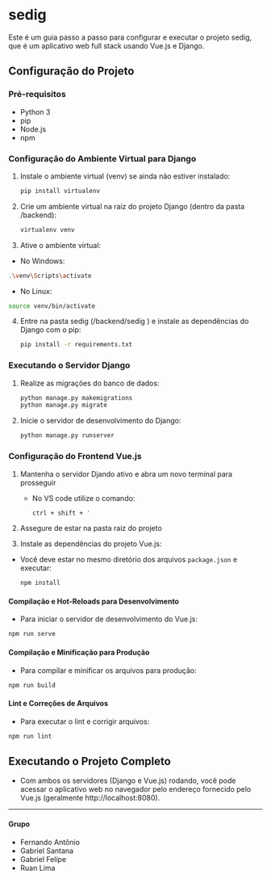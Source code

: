 # sedig

Este é um guia passo a passo para configurar e executar o projeto sedig, que é um aplicativo web full stack usando Vue.js e Django.

## Configuração do Projeto

### Pré-requisitos
- Python 3
- pip
- Node.js
- npm

### Configuração do Ambiente Virtual para Django

1. Instale o ambiente virtual (venv) se ainda não estiver instalado:
   ```bash
   pip install virtualenv
   ```
2. Crie um ambiente virtual na raiz do projeto Django (dentro da pasta /backend):
    ```bash
    virtualenv venv
    ```
 3. Ative o ambiente virtual:
   * No Windows:
   ```bash
   .\venv\Scripts\activate
   ```
   * No Linux:
   ```bash
   source venv/bin/activate
   ```
4. Entre na pasta sedig (/backend/sedig ) e instale as dependências do Django com o pip:
   ```bash
   pip install -r requirements.txt
   ```

### Executando o Servidor Django
1. Realize as migrações do banco de dados:
   ```bash
   python manage.py makemigrations
   python manage.py migrate
   ```

2. Inicie o servidor de desenvolvimento do Django:
   ```bash
   python manage.py runserver
   ```

### Configuração do Frontend Vue.js
1. Mantenha o servidor Djando ativo e abra um novo terminal para prosseguir
   * No VS code utilize o comando:
      ```bash
      ctrl + shift + '
      ```
2. Assegure de estar na pasta raiz do projeto

3. Instale as dependências do projeto Vue.js:
* Você deve estar no mesmo diretório dos arquivos ``package.json`` e executar:
   ```bash
   npm install
   ```
#### Compilação e Hot-Reloads para Desenvolvimento
   * Para iniciar o servidor de desenvolvimento do Vue.js:
   ```bash
   npm run serve
   ```

#### Compilação e Minificação para Produção
   * Para compilar e minificar os arquivos para produção:
   ```bash
   npm run build
   ```

#### Lint e Correções de Arquivos
   * Para executar o lint e corrigir arquivos:
   ```bash
   npm run lint
   ```

## Executando o Projeto Completo
   * Com ambos os servidores (Django e Vue.js) rodando, você pode acessar o aplicativo web no navegador pelo endereço fornecido pelo Vue.js (geralmente http://localhost:8080).


<hr/>

#### Grupo
   * Fernando Antônio
   * Gabriel Santana
   * Gabriel Felipe
   * Ruan Lima